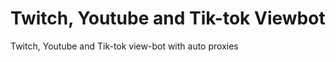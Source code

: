 # Twitch, Youtube and Tik-tok Viewbot
Twitch, Youtube and Tik-tok view-bot with auto proxies 
 
 
  
  
 
 
 
 
 
 
 
 
 
 
 
 
   
 
